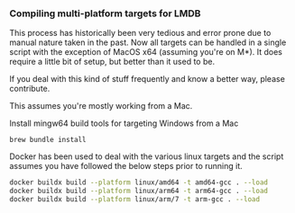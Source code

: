 ### Compiling multi-platform targets for LMDB

This process has historically been very tedious and error prone due to manual nature taken in the past.
Now all targets can be handled in a single script with the exception of MacOS x64 (assuming you're on M*).
It does require a little bit of setup, but better than it used to be.

If you deal with this kind of stuff frequently and know a better way, please contribute.

This assumes you're mostly working from a Mac.

Install mingw64 build tools for targeting Windows from a Mac

`brew bundle install`

Docker has been used to deal with the various linux targets and the script assumes
you have followed the below steps prior to running it.

```bash
docker buildx build --platform linux/amd64 -t amd64-gcc . --load
docker buildx build --platform linux/arm64 -t arm64-gcc . --load
docker buildx build --platform linux/arm/7 -t arm-gcc . --load
```